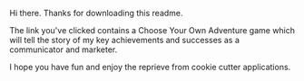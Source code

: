 Hi there. Thanks for downloading this readme. 

The link you've clicked contains a Choose Your Own Adventure game which will tell the story of my key achievements and successes as a communicator and marketer.

I hope you have fun and enjoy the reprieve from cookie cutter applications.
